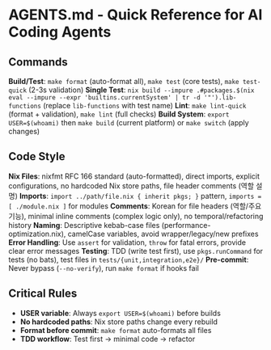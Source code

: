 # AGENTS.md - Quick Reference for AI Coding Agents

## Commands

**Build/Test**: `make format` (auto-format all), `make test` (core tests), `make test-quick` (2-3s validation)
**Single Test**: `nix build --impure .#packages.$(nix eval --impure --expr 'builtins.currentSystem' | tr -d '"').lib-functions` (replace `lib-functions` with test name)
**Lint**: `make lint-quick` (format + validation), `make lint` (full checks)
**Build System**: `export USER=$(whoami)` then `make build` (current platform) or `make switch` (apply changes)

## Code Style

**Nix Files**: nixfmt RFC 166 standard (auto-formatted), direct imports, explicit configurations, no hardcoded Nix store paths, file header comments (역할 설명)
**Imports**: `import ../path/file.nix { inherit pkgs; }` pattern, `imports = [ ./module.nix ]` for modules
**Comments**: Korean for file headers (역할/주요 기능), minimal inline comments (complex logic only), no temporal/refactoring history
**Naming**: Descriptive kebab-case files (performance-optimization.nix), camelCase variables, avoid wrapper/legacy/new prefixes
**Error Handling**: Use `assert` for validation, `throw` for fatal errors, provide clear error messages
**Testing**: TDD (write test first), use `pkgs.runCommand` for tests (no bats), test files in `tests/{unit,integration,e2e}/`
**Pre-commit**: Never bypass (`--no-verify`), run `make format` if hooks fail

## Critical Rules

- **USER variable**: Always `export USER=$(whoami)` before builds
- **No hardcoded paths**: Nix store paths change every rebuild
- **Format before commit**: `make format` auto-formats all files
- **TDD workflow**: Test first → minimal code → refactor
